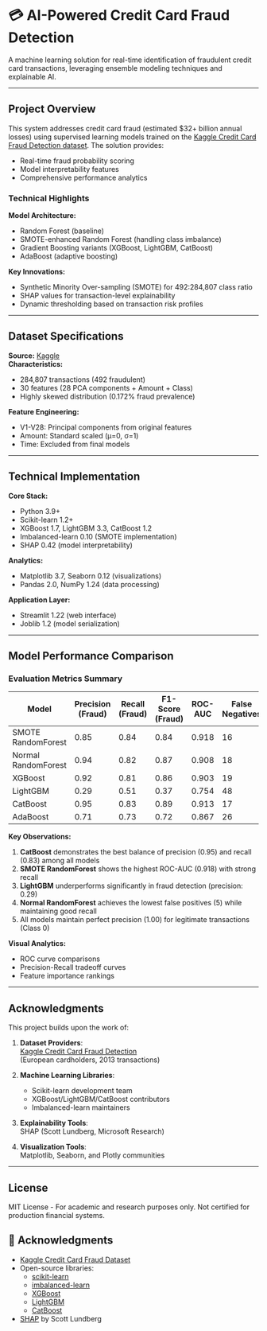 # 💳 AI-Powered Credit Card Fraud Detection 

A machine learning solution for real-time identification of fraudulent credit card transactions, leveraging ensemble modeling techniques and explainable AI.

---

## Project Overview

This system addresses credit card fraud (estimated $32+ billion annual losses) using supervised learning models trained on the [Kaggle Credit Card Fraud Detection dataset](https://www.kaggle.com/mlg-ulb/creditcardfraud). The solution provides:

- Real-time fraud probability scoring
- Model interpretability features
- Comprehensive performance analytics

### Technical Highlights

**Model Architecture:**
- Random Forest (baseline)
- SMOTE-enhanced Random Forest (handling class imbalance)
- Gradient Boosting variants (XGBoost, LightGBM, CatBoost)
- AdaBoost (adaptive boosting)

**Key Innovations:**
- Synthetic Minority Over-sampling (SMOTE) for 492:284,807 class ratio
- SHAP values for transaction-level explainability
- Dynamic thresholding based on transaction risk profiles

---

## Dataset Specifications

**Source:** [Kaggle](https://www.kaggle.com/mlg-ulb/creditcardfraud)  
**Characteristics:**
- 284,807 transactions (492 fraudulent)
- 30 features (28 PCA components + Amount + Class)
- Highly skewed distribution (0.172% fraud prevalence)

**Feature Engineering:**
- V1-V28: Principal components from original features
- Amount: Standard scaled (μ=0, σ=1)
- Time: Excluded from final models

---

## Technical Implementation

**Core Stack:**
- Python 3.9+
- Scikit-learn 1.2+
- XGBoost 1.7, LightGBM 3.3, CatBoost 1.2
- Imbalanced-learn 0.10 (SMOTE implementation)
- SHAP 0.42 (model interpretability)

**Analytics:**
- Matplotlib 3.7, Seaborn 0.12 (visualizations)
- Pandas 2.0, NumPy 1.24 (data processing)

**Application Layer:**
- Streamlit 1.22 (web interface)
- Joblib 1.2 (model serialization)

---

## Model Performance Comparison

### Evaluation Metrics Summary

| Model               | Precision (Fraud) | Recall (Fraud) | F1-Score (Fraud) | ROC-AUC | False Negatives | False Positives |
|---------------------|-------------------|----------------|-------------------|---------|-----------------|-----------------|
| SMOTE RandomForest  | 0.85              | 0.84           | 0.84              | 0.918   | 16              | 15              |
| Normal RandomForest | 0.94              | 0.82           | 0.87              | 0.908   | 18              | 5               |
| XGBoost             | 0.92              | 0.81           | 0.86              | 0.903   | 19              | 7               |
| LightGBM            | 0.29              | 0.51           | 0.37              | 0.754   | 48              | 124             |
| CatBoost            | 0.95              | 0.83           | 0.89              | 0.913   | 17              | 4               |
| AdaBoost            | 0.71              | 0.73           | 0.72              | 0.867   | 26              | 30              |

**Key Observations:**
1. **CatBoost** demonstrates the best balance of precision (0.95) and recall (0.83) among all models
2. **SMOTE RandomForest** shows the highest ROC-AUC (0.918) with strong recall
3. **LightGBM** underperforms significantly in fraud detection (precision: 0.29)
4. **Normal RandomForest** achieves the lowest false positives (5) while maintaining good recall
5. All models maintain perfect precision (1.00) for legitimate transactions (Class 0)
   
**Visual Analytics:**
- ROC curve comparisons
- Precision-Recall tradeoff curves
- Feature importance rankings

---

## Acknowledgments

This project builds upon the work of:

1. **Dataset Providers**:  
   [Kaggle Credit Card Fraud Detection](https://www.kaggle.com/mlg-ulb/creditcardfraud)  
   (European cardholders, 2013 transactions)

2. **Machine Learning Libraries**:  
   - Scikit-learn development team  
   - XGBoost/LightGBM/CatBoost contributors  
   - Imbalanced-learn maintainers  

3. **Explainability Tools**:  
   SHAP (Scott Lundberg, Microsoft Research)

4. **Visualization Tools**:  
   Matplotlib, Seaborn, and Plotly communities

---

## License

MIT License - For academic and research purposes only. Not certified for production financial systems.
## 📌 Acknowledgments

- [Kaggle Credit Card Fraud Dataset](https://www.kaggle.com/mlg-ulb/creditcardfraud)
- Open-source libraries:
  - [scikit-learn](https://scikit-learn.org/)
  - [imbalanced-learn](https://imbalanced-learn.org/)
  - [XGBoost](https://xgboost.readthedocs.io/)
  - [LightGBM](https://lightgbm.readthedocs.io/)
  - [CatBoost](https://catboost.ai/)
- [SHAP](https://github.com/shap/shap) by Scott Lundberg
